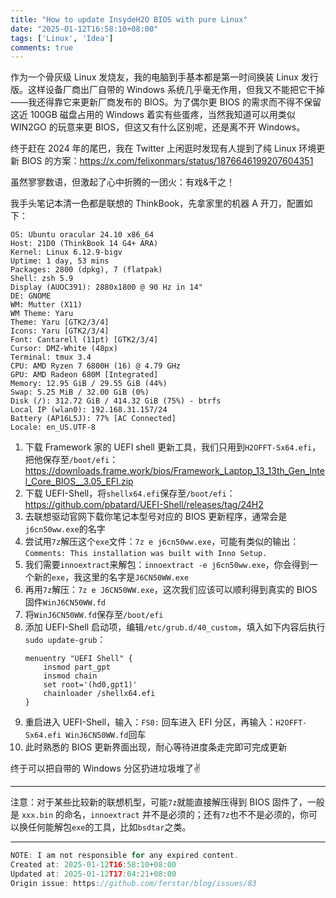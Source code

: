 ```yaml
---
title: "How to update InsydeH2O BIOS with pure Linux"
date: "2025-01-12T16:58:10+08:00"
tags: ['Linux', 'Idea']
comments: true
---
```


作为一个骨灰级 Linux 发烧友，我的电脑到手基本都是第一时间换装 Linux 发行版。这样设备厂商出厂自带的 Windows 系统几乎毫无作用，但我又不能把它干掉——我还得靠它来更新厂商发布的 BIOS。为了偶尔更 BIOS 的需求而不得不保留这近 100GB 磁盘占用的 Windows 着实有些蛋疼，当然我知道可以用类似 WIN2GO 的玩意来更 BIOS，但这又有什么区别呢，还是离不开 Windows。

终于赶在 2024 年的尾巴，我在 Twitter 上闲逛时发现有人提到了纯 Linux 环境更新 BIOS 的方案：https://x.com/felixonmars/status/1876646199207604351

虽然寥寥数语，但激起了心中折腾的一团火：有戏&干之！

我手头笔记本清一色都是联想的 ThinkBook，先拿家里的机器 A 开刀，配置如下：

```shell
OS: Ubuntu oracular 24.10 x86_64
Host: 21D0 (ThinkBook 14 G4+ ARA)
Kernel: Linux 6.12.9-bigv
Uptime: 1 day, 53 mins
Packages: 2800 (dpkg), 7 (flatpak)
Shell: zsh 5.9
Display (AUOC391): 2880x1800 @ 90 Hz in 14"
DE: GNOME
WM: Mutter (X11)
WM Theme: Yaru
Theme: Yaru [GTK2/3/4]
Icons: Yaru [GTK2/3/4]
Font: Cantarell (11pt) [GTK2/3/4]
Cursor: DMZ-White (48px)
Terminal: tmux 3.4
CPU: AMD Ryzen 7 6800H (16) @ 4.79 GHz
GPU: AMD Radeon 680M [Integrated]
Memory: 12.95 GiB / 29.55 GiB (44%)
Swap: 5.25 MiB / 32.00 GiB (0%)
Disk (/): 312.72 GiB / 414.32 GiB (75%) - btrfs
Local IP (wlan0): 192.168.31.157/24
Battery (AP16L5J): 77% [AC Connected]
Locale: en_US.UTF-8
```

1. 下载 Framework 家的 UEFI shell 更新工具，我们只用到`H2OFFT-Sx64.efi`，把他保存至`/boot/efi`：https://downloads.frame.work/bios/Framework_Laptop_13_13th_Gen_Intel_Core_BIOS__3.05_EFI.zip
2. 下载 UEFI-Shell，将`shellx64.efi`保存至`/boot/efi`：https://github.com/pbatard/UEFI-Shell/releases/tag/24H2
3. 去联想驱动官网下载你笔记本型号对应的 BIOS 更新程序，通常会是`j6cn50ww.exe`的名字
4. 尝试用`7z`解压这个`exe`文件：`7z e j6cn50ww.exe`，可能有类似的输出：`Comments: This installation was built with Inno Setup.`
5. 我们需要`innoextract`来解包：`innoextract -e j6cn50ww.exe`，你会得到一个新的`exe`，我这里的名字是`J6CN50WW.exe`
6. 再用`7z`解压：`7z e J6CN50WW.exe`，这次我们应该可以顺利得到真实的 BIOS 固件`WinJ6CN50WW.fd`
7. 将`WinJ6CN50WW.fd`保存至`/boot/efi`
8. 添加 UEFI-Shell 启动项，编辑`/etc/grub.d/40_custom`，填入如下内容后执行`sudo update-grub`：
    ```shell
    menuentry "UEFI Shell" {
        insmod part_gpt
        insmod chain
        set root='(hd0,gpt1)'
        chainloader /shellx64.efi
    }
    ```
9. 重启进入 UEFI-Shell，输入：`FS0:` 回车进入 EFI 分区，再输入：`H2OFFT-Sx64.efi WinJ6CN50WW.fd`回车
10. 此时熟悉的 BIOS 更新界面出现，耐心等待进度条走完即可完成更新

终于可以把自带的 Windows 分区扔进垃圾堆了✌️

---

注意：对于某些比较新的联想机型，可能`7z`就能直接解压得到 BIOS 固件了，一般是 `xxx.bin` 的命名，`innoextract` 并不是必须的；还有`7z`也不不是必须的，你可以换任何能解包`exe`的工具，比如`bsdtar`之类。

---

```js
NOTE: I am not responsible for any expired content.
Created at: 2025-01-12T16:58:10+08:00
Updated at: 2025-01-12T17:04:21+08:00
Origin issue: https://github.com/ferstar/blog/issues/83
```
